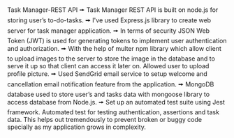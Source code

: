 Task Manager-REST API 
🠚	Task Manager REST API is built on node.js for storing user’s to-do-tasks. 
🠚	I've used Express.js library to create web server for task manager application. 
🠚	In terms of security JSON Web Token (JWT) is used for generating tokens to implement user authentication and authorization. 
🠚	With the help of multer npm library which allow client to upload images to the server to store the image in the database and to serve it up so that client can access it later on. Allowed user to upload profile picture. 
🠚	Used SendGrid email service to setup welcome and cancellation email notification feature from the application. 
🠚	MongoDB database used to store user’s and tasks data with mongoose library to access database from Node.js. 
🠚	Set up an automated test suite using Jest framework. Automated test for testing authentication, assertions and task data. This helps out tremendously to prevent broken or buggy code specially as my application grows in complexity. 
